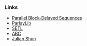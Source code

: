 ### Links

* [Parallel Block-Delayed Sequences](https://dl.acm.org/doi/pdf/10.1145/3503221.3508434)
* [ParlayLib](https://cmuparlay.github.io/parlaylib/)
* [SETL](https://en.wikipedia.org/wiki/SETL)
* [ABC](https://en.wikipedia.org/wiki/ABC_(programming_language))
* [Julian Shun](https://people.csail.mit.edu/jshun/research.shtml)
